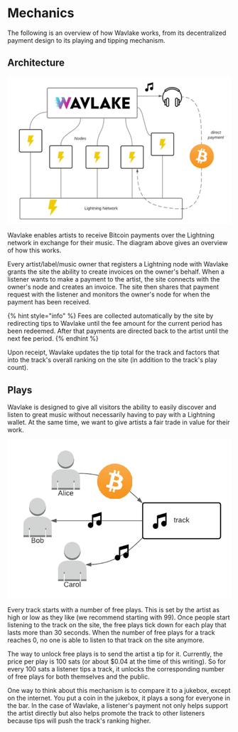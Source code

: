 # Mechanics

The following is an overview of how Wavlake works, from its decentralized payment design to its playing and tipping mechanism.

## Architecture

![](<.gitbook/assets/Wavlake High-Level Design.png>)

Wavlake enables artists to receive Bitcoin payments over the Lightning network in exchange for their music. The diagram above gives an overview of how this works.

Every artist/label/music owner that registers a Lightning node with Wavlake grants the site the ability to create invoices on the owner's behalf. When a listener wants to make a payment to the artist, the site connects with the owner's node and creates an invoice. The site then shares that payment request with the listener and monitors the owner's node for when the payment has been received.

{% hint style="info" %}
Fees are collected automatically by the site by redirecting tips to Wavlake until the fee amount for the current period has been redeemed. After that payments are directed back to the artist until the next fee period.
{% endhint %}

Upon receipt, Wavlake updates the tip total for the track and factors that into the track's overall ranking on the site (in addition to the track's play count).

## Plays

Wavlake is designed to give all visitors the ability to easily discover and listen to great music without necessarily having to pay with a Lightning wallet. At the same time, we want to give artists a fair trade in value for their work.

![](<.gitbook/assets/Wavlake plays.png>)

Every track starts with a number of free plays. This is set by the artist as high or low as they like (we recommend starting with 99). Once people start listening to the track on the site, the free plays tick down for each play that lasts more than 30 seconds. When the number of free plays for a track reaches 0, no one is able to listen to that track on the site anymore.

The way to unlock free plays is to send the artist a tip for it. Currently, the price per play is 100 sats (or about $0.04 at the time of this writing). So for every 100 sats a listener tips a track, it unlocks the corresponding number of free plays for both themselves and the public.

One way to think about this mechanism is to compare it to a jukebox, except on the internet. You put a coin in the jukebox, it plays a song for everyone in the bar. In the case of Wavlake, a listener's payment not only helps support the artist directly but also helps promote the track to other listeners because tips will push the track's ranking higher.

